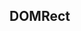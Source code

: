 ## DOMRect

<!-- CUSTOMTYPEJSON.DOMRect.description -->

<!-- CUSTOMTYPEJSON.DOMRect.package -->

<!-- CUSTOMTYPEJSON.DOMRect.extends -->

<!-- CUSTOMTYPEJSON.DOMRect.param -->

